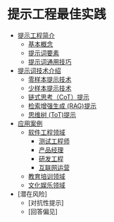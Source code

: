 # 提示工程最佳实践

* [提示工程简介](part1/README.md)
    * [基本概念](part1/conception.md)
    * [提示词要素](part1/element.md)
    * [提示词通用技巧](part1/General-tips.md)
* [提示词技术介绍](part2/README.md)
    * [零样本提示技术](part2/zero-shot.md)
    * [少样本提示技术](part2/few-shot.md)
    * [链式思考（CoT）提示](part2/COT.md)
    * [检索增强生成 (RAG)提示](part2/RAG.md)
    * [思维树 (ToT)提示](part2/TOT.md)
* [应用案例](part3/README.md)
    * [软件工程领域](part3/README.md)
        * [测试工程师](part3/software-engineering/test-engineer.md)
        * [产品经理](part3/software-engineering/product-manager.md)
        * [研发工程](part3/software-engineering/development-engineer.md)
        * [互联网运营](part3/software-engineering/operation.md)
    * [教育培训领域](part3/feedback_please.md)
    * [文化娱乐领域](part3/better_tools.md)
* [潜在风险]
    * [对抗性提示]
    * [回答偏见]